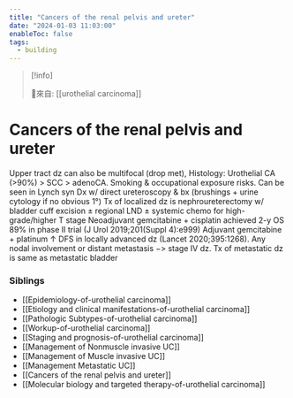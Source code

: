 ```yaml
---
title: "Cancers of the renal pelvis and ureter"
date: "2024-01-03 11:03:00"
enableToc: false
tags:
  - building
---
```


> [!info]
>
> 🌱來自: [[urothelial carcinoma]]

# Cancers of the renal pelvis and ureter

Upper tract dz can also be multifocal (drop met), Histology: Urothelial CA (>90%) > SCC > adenoCA. Smoking & occupational exposure risks. Can be seen in Lynch syn
Dx w/ direct ureteroscopy & bx (brushings + urine cytology if no obvious 1°)
Tx of localized dz is nephroureterectomy w/ bladder cuff excision ± regional LND ± systemic chemo for high-grade/higher T stage
Neoadjuvant gemcitabine + cisplatin achieved 2-y OS 89% in phase II trial (J Urol 2019;201(Suppl 4):e999)
Adjuvant gemcitabine + platinum ↑ DFS in locally advanced dz (Lancet 2020;395:1268).
Any nodal involvement or distant metastasis −> stage IV dz. Tx of metastatic dz is same as metastatic bladder

### Siblings

- [[Epidemiology-of-urothelial carcinoma]]
- [[Etiology and clinical manifestations-of-urothelial carcinoma]]
- [[Pathologic Subtypes-of-urothelial carcinoma]]
- [[Workup-of-urothelial carcinoma]]
- [[Staging and prognosis-of-urothelial carcinoma]]
- [[Management of Nonmuscle invasive UC]]
- [[Management of Muscle invasive UC]]
- [[Management Metastatic UC]]
- [[Cancers of the renal pelvis and ureter]]
- [[Molecular biology and targeted therapy-of-urothelial carcinoma]]


